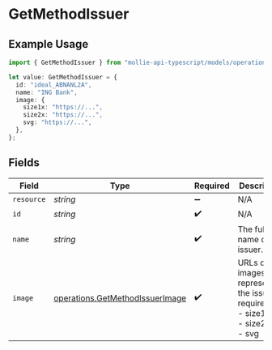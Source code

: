 # GetMethodIssuer

## Example Usage

```typescript
import { GetMethodIssuer } from "mollie-api-typescript/models/operations";

let value: GetMethodIssuer = {
  id: "ideal_ABNANL2A",
  name: "ING Bank",
  image: {
    size1x: "https://...",
    size2x: "https://...",
    svg: "https://...",
  },
};
```

## Fields

| Field                                                                              | Type                                                                               | Required                                                                           | Description                                                                        | Example                                                                            |
| ---------------------------------------------------------------------------------- | ---------------------------------------------------------------------------------- | ---------------------------------------------------------------------------------- | ---------------------------------------------------------------------------------- | ---------------------------------------------------------------------------------- |
| `resource`                                                                         | *string*                                                                           | :heavy_minus_sign:                                                                 | N/A                                                                                |                                                                                    |
| `id`                                                                               | *string*                                                                           | :heavy_check_mark:                                                                 | N/A                                                                                | ideal_ABNANL2A                                                                     |
| `name`                                                                             | *string*                                                                           | :heavy_check_mark:                                                                 | The full name of the issuer.                                                       | ING Bank                                                                           |
| `image`                                                                            | [operations.GetMethodIssuerImage](../../models/operations/getmethodissuerimage.md) | :heavy_check_mark:                                                                 | URLs of images representing the issuer.<br/>required:<br/>  - size1x<br/>  - size2x<br/>  - svg |                                                                                    |